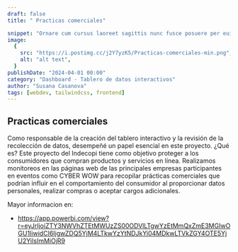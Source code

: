```yaml
---
draft: false
title: " Practicas comerciales"

snippet: "Ornare cum cursus laoreet sagittis nunc fusce posuere per euismod dis vehicula a, semper fames lacus maecenas dictumst pulvinar neque enim non potenti. Torquent hac sociosqu eleifend potenti."
image:
  {
    src: "https://i.postimg.cc/j2Y7yzK5/Practicas-comerciales-min.png",
    alt: "alt text",
  }
publishDate: "2024-04-01 00:00"
category: "Dashboard - Tablero de datos interactivos"
author: "Susana Casanova"
tags: [webdev, tailwindcss, frontend]
---
```


## Practicas comerciales 

Como responsable de la creación del tablero interactivo y la revisión de la recolección de datos, desempeñé un papel esencial en este proyecto.
¿Qué es? Este proyecto del Indecopi tiene como objetivo proteger a los consumidores que compran productos y servicios en línea. Realizamos monitoreos en las páginas web de las principales empresas participantes en eventos como CYBER WOW para recopilar prácticas comerciales que podrían influir en el comportamiento del consumidor al proporcionar datos personales, realizar compras o aceptar cargos adicionales.

Mayor informacion en: 
- https://app.powerbi.com/view?r=eyJrIjoiZTY3NWVhZTEtMWUzZS00ODVlLTgwYzEtMmQxZmE3MGIwOGU1IiwidCI6IjgwZDQ5YjM4LTkwYzYtNDJkYi04MDkwLTVkZGY4OTE5YjU2YiIsImMiOjR9


